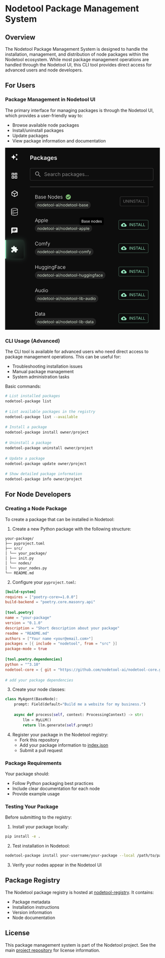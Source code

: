 # Nodetool Package Management System

## Overview

The Nodetool Package Management System is designed to handle the installation, management, and distribution of node packages within the Nodetool ecosystem. While most package management operations are handled through the Nodetool UI, this CLI tool provides direct access for advanced users and node developers.

## For Users

### Package Management in Nodetool UI

The primary interface for managing packages is through the Nodetool UI, which provides a user-friendly way to:

- Browse available node packages
- Install/uninstall packages
- Update packages
- View package information and documentation

![Packages](packages.png)

### CLI Usage (Advanced)

The CLI tool is available for advanced users who need direct access to package management operations. This can be useful for:

- Troubleshooting installation issues
- Manual package management
- System administration tasks

Basic commands:

```bash
# List installed packages
nodetool-package list

# List available packages in the registry
nodetool-package list --available

# Install a package
nodetool-package install owner/project

# Uninstall a package
nodetool-package uninstall owner/project

# Update a package
nodetool-package update owner/project

# Show detailed package information
nodetool-package info owner/project
```

## For Node Developers

### Creating a Node Package

To create a package that can be installed in Nodetool:

1. Create a new Python package with the following structure:

```
your-package/
├── pyproject.toml
├── src/
│ └── your_package/
│ ├── init.py
│ └── nodes/
│ └── your_nodes.py
└── README.md
```

2. Configure your `pyproject.toml`:

```toml
[build-system]
requires = ["poetry-core>=1.0.0"]
build-backend = "poetry.core.masonry.api"

[tool.poetry]
name = "your-package"
version = "0.1.0"
description = "Short description about your package"
readme = "README.md"
authors = ["Your name <your@email.com>"]
packages = [{ include = "nodetool", from = "src" }]
package-mode = true

[tool.poetry.dependencies]
python = "^3.10"
nodetool-core = { git = "https://github.com/nodetool-ai/nodetool-core.git", rev = "main" }

# add your package dependencies

```

3. Create your node classes:

```python
class MyAgent(BaseNode):
    prompt: Field(default="Build me a website for my business.")

    async def process(self, context: ProcessingContext) -> str:
        llm = MyLLM()
        return llm.generate(self.prompt)
```

4. Register your package in the Nodetool registry:
   - Fork this repository
   - Add your package information to [index.json](index.json)
   - Submit a pull request

### Package Requirements

Your package should:

- Follow Python packaging best practices
- Include clear documentation for each node
- Provide example usage

### Testing Your Package

Before submitting to the registry:

1. Install your package locally:

```bash
pip install -e .
```

2. Test installation in Nodetool:

```bash
nodetool-package install your-username/your-package --local /path/to/package
```

3. Verify your nodes appear in the Nodetool UI

## Package Registry

The Nodetool package registry is hosted at [nodetool-registry](https://github.com/nodetool-ai/nodetool-registry). It contains:

- Package metadata
- Installation instructions
- Version information
- Node documentation

## License

This package management system is part of the Nodetool project. See the main [project repository](https://github.com/nodetool-ai/nodetool) for license information.
